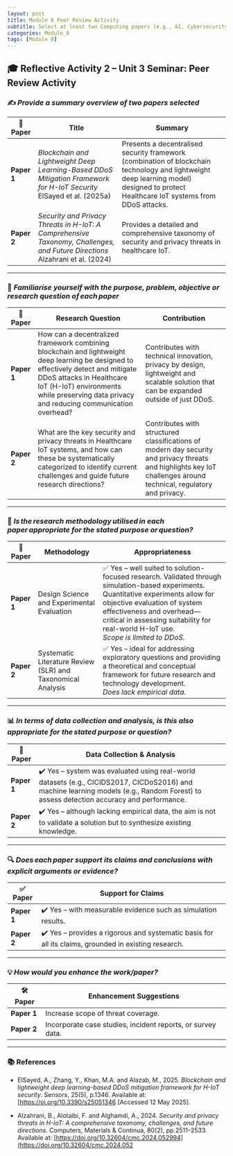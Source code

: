 ```yaml
---
layout: post
title: Module 8 Peer Review Activity
subtitle: Select at least two Computing papers (e.g., AI, Cybersecurity, Data Science, or general Computer Science) that use different research methods, and answer the following questions.
categories: Module_8
tags: [Module 8]
---
```


## 🎓 Reflective Activity 2 – Unit 3 Seminar: Peer Review Activity

### ✍️ *Provide a summary overview of two papers selected*

| 📄 **Paper** | **Title** | **Summary** |
|-------------|-----------|-------------|
| **Paper 1** | *Blockchain and Lightweight Deep Learning-Based DDoS Mitigation Framework for H-IoT Security* <br> ElSayed et al. (2025a) | Presents a decentralised security framework (combination of blockchain technology and lightweight deep learning model) designed to protect Healthcare IoT systems from DDoS attacks. |
| **Paper 2** | *Security and Privacy Threats in H-IoT: A Comprehensive Taxonomy, Challenges, and Future Directions* <br> Alzahrani et al. (2024) | Provides a detailed and comprehensive taxonomy of security and privacy threats in healthcare IoT. |

---

### 🎯 *Familiarise yourself with the purpose, problem, objective or research question of each paper*

| 📘 **Paper** | **Research Question** | **Contribution** |
|-------------|------------------------|------------------|
| **Paper 1** | How can a decentralized framework combining blockchain and lightweight deep learning be designed to effectively detect and mitigate DDoS attacks in Healthcare IoT (H-IoT) environments while preserving data privacy and reducing communication overhead? | Contributes with technical innovation, privacy by design, lightweight and scalable solution that can be expanded outside of just DDoS. |
| **Paper 2** | What are the key security and privacy threats in Healthcare IoT systems, and how can these be systematically categorized to identify current challenges and guide future research directions? | Contributes with structured classifications of modern day security and privacy threats and highlights key IoT challenges around technical, regulatory and privacy. |

---

### 🧪 *Is the research methodology utilised in each paper appropriate for the stated purpose or question?*

| 🧠 **Paper** | **Methodology** | **Appropriateness** |
|-------------|------------------|----------------------|
| **Paper 1** | Design Science and Experimental Evaluation | ✅ Yes – well suited to solution-focused research. Validated through simulation-based experiments. Quantitative experiments allow for objective evaluation of system effectiveness and overhead—critical in assessing suitability for real-world H-IoT use. <br> *Scope is limited to DDoS.* |
| **Paper 2** | Systematic Literature Review (SLR) and Taxonomical Analysis | ✅ Yes – ideal for addressing exploratory questions and providing a theoretical and conceptual framework for future research and technology development. <br> *Does lack empirical data.* |

---

### 📊 *In terms of data collection and analysis, is this also appropriate for the stated purpose or question?*

| 📂 **Paper** | **Data Collection & Analysis** |
|-------------|-------------------------------|
| **Paper 1** | ✔️ Yes – system was evaluated using real-world datasets (e.g., CICIDS2017, CICDoS2016) and machine learning models (e.g., Random Forest) to assess detection accuracy and performance. |
| **Paper 2** | ✔️ Yes – although lacking empirical data, the aim is not to validate a solution but to synthesize existing knowledge. |

---

### 🔍 *Does each paper support its claims and conclusions with explicit arguments or evidence?*

| ✅ **Paper** | **Support for Claims** |
|-------------|------------------------|
| **Paper 1** | ✔️ Yes – with measurable evidence such as simulation results. |
| **Paper 2** | ✔️ Yes – provides a rigorous and systematic basis for all its claims, grounded in existing research. |

---

### 💡 *How would you enhance the work/paper?*

| 🛠️ **Paper** | **Enhancement Suggestions** |
|--------------|-----------------------------|
| **Paper 1** | Increase scope of threat coverage. |
| **Paper 2** | Incorporate case studies, incident reports, or survey data. |

---

### 📚 References

- ElSayed, A., Zhang, Y., Khan, M.A. and Alazab, M., 2025. *Blockchain and lightweight deep learning-based DDoS mitigation framework for H-IoT security*. Sensors, 25(5), p.1346. Available at: [https://oi.org/10.3390/s25051346 [Accessed 12 May 2025].

- Alzahrani, B., Alotaibi, F. and Alghamdi, A., 2024. *Security and privacy threats in H-IoT: A comprehensive taxonomy, challenges, and future directions*. Computers, Materials & Continua, 80(2), pp.2511–2533. Available at: [https://doi.org/10.32604/cmc.2024.052994](https://doi.org/10.32604/cmc.2024.052



